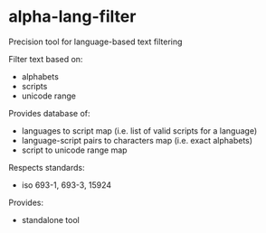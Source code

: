 # alpha-lang-filter
Precision tool for language-based text filtering

Filter text based on:

- alphabets
- scripts
- unicode range

Provides database of:

- languages to script map (i.e. list of valid scripts for a language)
- language-script pairs to characters map (i.e. exact alphabets)
- script to unicode range map

Respects standards:
- iso 693-1, 693-3, 15924

Provides:

- standalone tool
